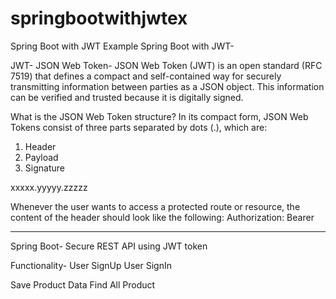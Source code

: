 # springbootwithjwtex
Spring Boot with JWT Example
Spring Boot with JWT-

JWT- JSON Web Token- JSON Web Token (JWT) is an open standard (RFC 7519) that defines a compact and self-contained way for securely transmitting information between parties as a JSON object. This information can be verified and trusted because it is digitally signed.

What is the JSON Web Token structure?
In its compact form, JSON Web Tokens consist of three parts separated by dots (.), which are:

1. Header
2. Payload
3. Signature

xxxxx.yyyyy.zzzzz

Whenever the user wants to access a protected route or resource, the content of the header should look like the following:
Authorization: Bearer <token>

----------------------------------------------------

Spring Boot- Secure REST API using JWT token

Functionality-
User SignUp
User SignIn

Save Product Data
Find All Product



